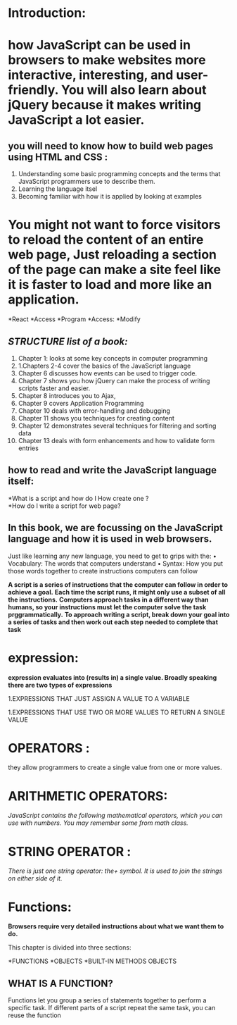 # Introduction:

#  how JavaScript can be used in browsers to make websites more interactive, interesting, and user-friendly. You will also learn about jQuery because it makes writing JavaScript a lot easier.

## you will need to know how to build web pages using HTML and CSS :
1.	Understanding some basic programming concepts and the terms that JavaScript programmers use to describe them.
1.	Learning the language itsel
1.	Becoming familiar with how it is applied by looking at examples

# You might not want to force visitors to reload the content of an entire web page, Just reloading a section of the page can make a site feel like it is faster to load and more like an application.
*React
*Access
*Program
*Access:
*Modify

## *STRUCTURE list of a book:*
1.	Chapter 1: looks at some key concepts in computer programming
1.	1.Chapters 2-4 cover the basics of the JavaScript language
1.	Chapter 6 discusses how events can be used to trigger code. 
1.	Chapter 7 shows you how jQuery can make the process of writing scripts faster and easier. 
1.	Chapter 8 introduces you to Ajax,
1.	Chapter 9 covers Application Programming
1.	Chapter 10 deals with error-handling and debugging
1.	Chapter 11 shows you techniques for creating content
1.	Chapter 12 demonstrates several techniques for filtering and sorting data
1.	Chapter 13 deals with form enhancements and how to validate form entries


## how to read and write the JavaScript language itself:

*What is a script and how do I How create one ?  
*How do I write a script for web page? 

## In this book, we are focussing on the JavaScript language and how it is used in web browsers. 
Just like learning any new language, you need to get to grips with the: 
• Vocabulary: The words that computers understand 
• Syntax: How you put those words together to create instructions computers can follow

**A script is a series of instructions that the computer can follow in order to achieve a goal.** 
**Each time the script runs, it might only use a subset of all the instructions.** 
**Computers approach tasks in a different way than humans, so your instructions must let the computer solve the task prggrammatically.** 
**To approach writing a script, break down your goal into a series of tasks and then work out each step needed to complete that task**

# expression:

**expression evaluates into (results in) a single value. Broadly speaking there are two types of expressions**

1.EXPRESSIONS THAT JUST ASSIGN A VALUE TO A VARIABLE 

1.EXPRESSIONS THAT USE TWO OR MORE VALUES TO RETURN A SINGLE VALUE

# OPERATORS :
they allow programmers to create a single value from one or more values. 

# ARITHMETIC OPERATORS: 
*JavaScript contains the following mathematical operators, which you can use with numbers. You may remember some from math class.*

# STRING OPERATOR :
*There is just one string operator: the+ symbol. It is used to join the strings on either side of it.*

# Functions:

**Browsers require very detailed instructions about what we want them to do.**

This chapter is divided into three sections:
 
*FUNCTIONS 
*OBJECTS 
*BUILT-IN METHODS OBJECTS 

## WHAT IS A FUNCTION? 
Functions let you group a series of statements together to perform a specific task. If different parts of a script repeat the same task, you can reuse the function 
